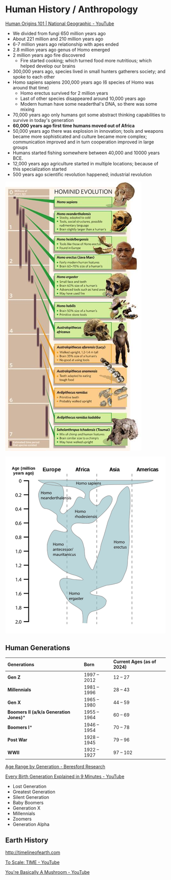 # Human History / Anthropology

[Human Origins 101 | National Geographic - YouTube](https://www.youtube.com/watch?v=ehV-MmuvVMU&ab_channel=NationalGeographic)

- We divided from fungi 650 million years ago
- About 221 million and 210 million years ago
- 6-7 million years ago relationship with apes ended
- 2.8 million years ago genus of Homo emerged
- 2 million years ago fire discovered
    - Fire started cooking; which turned food more nutritious; which helped develop our brains
- 300,000 years ago, species lived in small hunters gatherers society; and spoke to each other
- Homo sapiens sapiens 200,000 years ago (6 species of Homo was around that time)
    - Homo erectus survived for 2 million years
    - Last of other species disappeared around 10,000 years ago
    - Modern human have some neaderthal's DNA, so there was some mixing
- 70,000 years ago only humans got some abstract thinking capabilities to survive in today's generation
- **60,000 years ago first time humans moved out of Africa**
- 50,000 years ago there was explosion in innovation; tools and weapons became more sophisticated and culture became more complex; communication improved and in turn cooperation improved in large groups
- Humans started fishing somewhere between 40,000 and 10000 years BCE.
- 12,000 years ago agriculture started in multiple locations; because of this specialization started
- 500 years ago scientific revolution happened; industrial revolution

![image](../../media/Human-History-Human-Anthropology-image1.jpg)

![image](../../media/Human-History-Human-Anthropology-image2.jpg)

## Human Generations

|**Generations**|**Born**|**Current Ages (as of 2024)** |
|:--|:--|:--|
|**Gen Z**|1997 – 2012|12 – 27|
|**Millennials**|1981 – 1996|28 – 43|
|**Gen X**|1965 – 1980|44 – 59|
|**Boomers II (a/k/a Generation Jones)***|1955 – 1964|60 – 69|
|**Boomers I***|1946 – 1954|70 – 78|
|**Post War**|1928 – 1945|79 – 96|
|**WWII**|1922 – 1927|97 – 102|

[Age Range by Generation - Beresford Research](https://www.beresfordresearch.com/age-range-by-generation/)

[Every Birth Generation Explained in 9 Minutes - YouTube](https://www.youtube.com/watch?v=ruKJpwlRe_M&ab_channel=PaintGuy)

- Lost Generation
- Greatest Generation
- Silent Generation
- Baby Boomers
- Generation X
- Millennials
- Zoomers
- Generation Alpha

## Earth History

http://timelineofearth.com

[To Scale: TIME - YouTube](https://www.youtube.com/watch?v=nOVvEbH2GC0)

[You're Basically A Mushroom - YouTube](https://www.youtube.com/watch?v=SFikJUQttxU)
